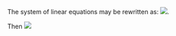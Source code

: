 The system of linear equations may be rewritten as:
<img src="http://chart.googleapis.com/chart?cht=tx&chl=(D%2B\omega L) \mathbf{x} = \omega \mathbf{b} - [\omega U %2B (\omega-1) D ] \mathbf{x}" style="border:none;">.

Then <img src="http://chart.googleapis.com/chart?cht=tx&chl=x^{(k%2B1)}_i  = {(1-\omega)x^{(k)}_i}%2B\frac{\omega}{a_{ii}} \left(b_i - \sum_{j%3Ci} a_{ij}x^{(k%2B1)}_j - \sum_{j%3Ei} a_{ij}x^{(k)}_j \right),\quad i=1,2,\ldots,n" style="border:none;"><p>

